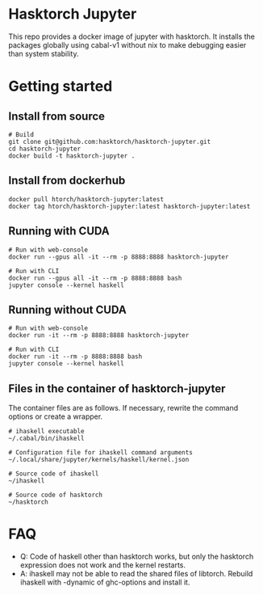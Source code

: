 # Hasktorch Jupyter

This repo provides a docker image of jupyter with hasktorch.
It installs the packages globally using cabal-v1 without nix to make debugging easier than system stability.

# Getting started

## Install from source

```
# Build
git clone git@github.com:hasktorch/hasktorch-jupyter.git
cd hasktorch-jupyter
docker build -t hasktorch-jupyter .
```

## Install from dockerhub

```
docker pull htorch/hasktorch-jupyter:latest
docker tag htorch/hasktorch-jupyter:latest hasktorch-jupyter:latest
```

##  Running with CUDA

```
# Run with web-console
docker run --gpus all -it --rm -p 8888:8888 hasktorch-jupyter

# Run with CLI
docker run --gpus all -it --rm -p 8888:8888 bash
jupyter console --kernel haskell
```

##  Running without CUDA

```
# Run with web-console
docker run -it --rm -p 8888:8888 hasktorch-jupyter

# Run with CLI
docker run -it --rm -p 8888:8888 bash
jupyter console --kernel haskell
```

## Files in the container of hasktorch-jupyter

The container files are as follows. If necessary, rewrite the command options or create a wrapper.

```
# ihaskell executable
~/.cabal/bin/ihaskell

# Configuration file for ihaskell command arguments
~/.local/share/jupyter/kernels/haskell/kernel.json

# Source code of ihaskell
~/ihaskell

# Source code of hasktorch
~/hasktorch
```

# FAQ

* Q: Code of haskell other than hasktorch works, but only the hasktorch expression does not work and the kernel restarts.
* A: ihaskell may not be able to read the shared files of libtorch. Rebuild ihaskell with -dynamic of ghc-options and install it.
